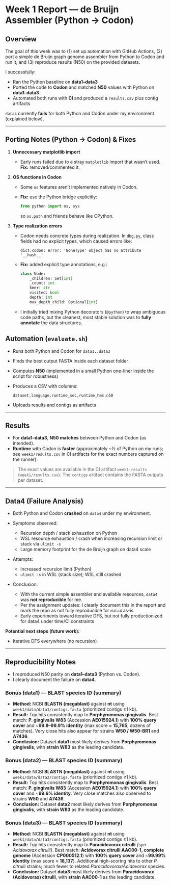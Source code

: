 # Week 1 Report — de Bruijn Assembler (Python → Codon)

## Overview

The goal of this week was to (1) set up automation with GitHub Actions, (2) port a simple de Bruijn graph genome assembler from Python to Codon and run it, and (3) reproduce results (N50) on the provided datasets.

I successfully:

* Ran the Python baseline on **data1–data3**
* Ported the code to **Codon** and matched **N50** values with Python on **data1–data3**
* Automated both runs with **CI** and produced a `results.csv` plus contig artifacts

`data4` currently **fails** for both Python and Codon under my environment (explained below).

---
## Porting Notes (Python → Codon) & Fixes

1. **Unnecessary matplotlib import**

   * Early runs failed due to a stray `matplotlib` import that wasn’t used.
     **Fix:** removed/commented it.

2. **OS functions in Codon**

   * Some `os` features aren’t implemented natively in Codon.
   * **Fix:** use the Python bridge explicitly:

     ```python
     from python import os, sys
     ```

     so `os.path` and friends behave like CPython.

3. **Type realization errors**

   * Codon needs concrete types during realization. In `dbg.py`, class fields had no explicit types, which caused errors like:

     ```
     dict.codon: error: 'NoneType' object has no attribute '__hash__'
     ```
   * **Fix:** added explicit type annotations, e.g.:

     ```python
     class Node:
         _children: Set[int]
         _count: int
         kmer: str
         visited: bool
         depth: int
         max_depth_child: Optional[int]
     ```
   * I initially tried mixing Python decorators (`@python`) to wrap ambiguous code paths, but the cleanest, most stable solution was to **fully annotate** the data structures.

## Automation (`evaluate.sh`)

* Runs both Python and Codon for `data1..data3`
* Finds the best output FASTA inside each dataset folder
* Computes **N50** (implemented in a small Python one-liner inside the script for robustness)
* Produces a CSV with columns:

  ```
  dataset,language,runtime_sec,runtime_hms,n50
  ```
* Uploads results and contigs as artifacts

---

## Results

* For **data1–data3**, **N50 matches** between Python and Codon (as intended).
* **Runtime** with Codon is **faster** (approximately \~½ of Python on my runs; see `week1/results.csv` in CI artifacts for the exact numbers captured on the runner).

> The exact values are available in the CI artifact `week1-results` (`week1/results.csv`).
> The `contigs` artifact contains the FASTA outputs per dataset.

---

## Data4 (Failure Analysis)

* Both Python and Codon **crashed** on `data4` under my environment.
* Symptoms observed:

  * Recursion depth / stack exhaustion on Python
  * WSL resource exhaustion / crash when increasing recursion limit or stack via `ulimit -s`
  * Large memory footprint for the de Bruijn graph on data4 scale
* Attempts:

  * Increased recursion limit (Python)
  * `ulimit -s` in WSL (stack size); WSL still crashed
* Conclusion:

  * With the current simple assembler and available resources, `data4` was **not reproducible** for me.
  * Per the assignment updates: I clearly document this in the report and mark the repo as not fully reproducible for `data4` as-is.
  * Early experiments toward iterative DFS, but not fully productionized for data4 under time/CI constraints

**Potential next steps (future work):**

* Iterative DFS everywhere (no recursion)
---

## Reproducibility Notes

* I reproduced N50 parity on **data1–data3** (Python vs. Codon).
* I clearly document the failure on **data4**.

### Bonus (data1) — BLAST species ID (summary)

* **Method:** NCBI **BLASTN (megablast)** against **nt** using `week1/data/data1/contigs.fasta` (prioritized contigs ≥1 kb).
* **Result:** Top hits consistently map to **Porphyromonas gingivalis**. Best match: **P. gingivalis W83** (Accession **AE015924.1**) with **100% query cover** and \~**99.8–99.9% identity** (max score ≈ **15,765**, dozens of matches). Very close hits also appear for strains **W50 / W50-BR1** and **A7436**.
* **Conclusion:** Dataset **data1** most likely derives from **Porphyromonas gingivalis**, with **strain W83** as the leading candidate.


### Bonus (data2) — BLAST species ID (summary)

* **Method:** NCBI **BLASTN (megablast)** against **nt** using `week1/data/data2/contigs.fasta` (prioritized contigs ≥1 kb).
* **Result:** Top hits consistently map to **Porphyromonas gingivalis**. Best match: **P. gingivalis W83** (Accession **AE015924.1**) with **100% query cover** and \~**99.6% identity**. Very close matches also observed to strains **W50** and **A7436**.
* **Conclusion:** Dataset **data2** most likely derives from **Porphyromonas gingivalis**, with **strain W83** as the leading candidate.



### Bonus (data3) — BLAST species ID (summary)

* **Method:** NCBI **BLASTN (megablast)** against **nt** using `week1/data/data3/contigs.fasta` (prioritized contigs ≥1 kb).
* **Result:** Top hits consistently map to **Paracidovorax citrulli** *(syn. Acidovorax citrulli)*. Best match: **Acidovorax citrulli AAC00-1, complete genome** (Accession **CP000512.1**) with **100% query cover** and \~**99.99% identity** (max score ≈ **18,137**). Additional high-scoring hits to other *P. citrulli* strains; much fewer to related *Paracidovorax/Acidovorax* species.
* **Conclusion:** Dataset **data3** most likely derives from **Paracidovorax (Acidovorax) citrulli**, with **strain AAC00-1** as the leading candidate.



